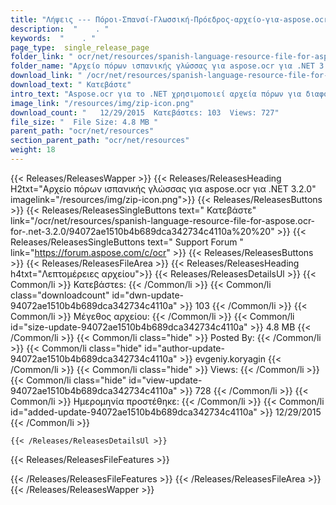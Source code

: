 ```yaml
---
title: "Λήψεις --- Πόροι-Σπανσί-Γλωσσική-Πρόεδρος-αρχείο-για-aspose.ocr-for-.net-3.2.0." 
description:  "    . " 
keywords:  "    . " 
page_type:  single_release_page
folder_link: " ocr/net/resources/spanish-language-resource-file-for-aspose.ocr-for-.net-3.2.0/"
folder_name: "Αρχείο πόρων ισπανικής γλώσσας για aspose.ocr για .NET 3.2.0"
download_link: " /ocr/net/resources/spanish-language-resource-file-for-aspose.ocr-for-.net-3.2.0/94072ae1510b4b689dca342734c4110a"
download_text: " Κατεβάστε"
intro_text: "Aspose.ocr για το .NET χρησιμοποιεί αρχεία πόρων για διαφορετικές γλώσσες για να εκτελέσει o ..."
image_link: "/resources/img/zip-icon.png"
download_count: "   12/29/2015  Κατεβάστεs: 103  Views: 727"
file_size: "  File Size: 4.8 MB "
parent_path: "ocr/net/resources"
section_parent_path: "ocr/net/resources"
weight: 18
---
```


{{< Releases/ReleasesWapper >}}
  {{< Releases/ReleasesHeading H2txt="Αρχείο πόρων ισπανικής γλώσσας για aspose.ocr για .NET 3.2.0" imagelink="/resources/img/zip-icon.png">}}
  {{< Releases/ReleasesButtons >}}
    {{< Releases/ReleasesSingleButtons text=" Κατεβάστε" link="/ocr/net/resources/spanish-language-resource-file-for-aspose.ocr-for-.net-3.2.0/94072ae1510b4b689dca342734c4110a%20%20" >}}
    {{< Releases/ReleasesSingleButtons text=" Support Forum " link="https://forum.aspose.com/c/ocr" >}}
  {{< Releases/ReleasesButtons >}}
  {{< Releases/ReleasesFileArea >}}
    {{< Releases/ReleasesHeading h4txt="Λεπτομέρειες αρχείου">}}
    {{< Releases/ReleasesDetailsUl >}}
            {{< Common/li  >}} Κατεβάστεs: {{< /Common/li >}} 
      {{< Common/li class="downloadcount" id="dwn-update-94072ae1510b4b689dca342734c4110a" >}} 103 {{< /Common/li >}} 
      {{< Common/li  >}} Μέγεθος αρχείου: {{< /Common/li >}} 
      {{< Common/li id="size-update-94072ae1510b4b689dca342734c4110a" >}} 4.8 MB {{< /Common/li >}} 
      {{< Common/li  class="hide" >}} Posted By: {{< /Common/li >}} 
      {{< Common/li class="hide" id="author-update-94072ae1510b4b689dca342734c4110a" >}} evgeniy.koryagin {{< /Common/li >}} 
      {{< Common/li class="hide"  >}} Views: {{< /Common/li >}} 
      {{< Common/li class="hide" id="view-update-94072ae1510b4b689dca342734c4110a" >}} 728 {{< /Common/li >}} 
      {{< Common/li  >}} Ημερομηνία προστέθηκε: {{< /Common/li >}} 
      {{< Common/li id="added-update-94072ae1510b4b689dca342734c4110a" >}} 12/29/2015 {{< /Common/li >}} 

    {{< /Releases/ReleasesDetailsUl >}}

  {{< Releases/ReleasesFileFeatures >}}
      
  {{< /Releases/ReleasesFileFeatures >}}
 {{< /Releases/ReleasesFileArea >}}
{{< /Releases/ReleasesWapper >}}



